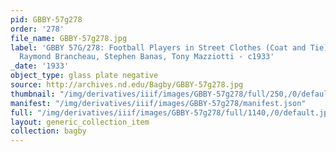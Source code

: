 ```yaml
---
pid: GBBY-57g278
order: '278'
file_name: GBBY-57g278.jpg
label: 'GBBY 57G/278: Football Players in Street Clothes (Coat and Tie)with books:
  Raymond Brancheau, Stephen Banas, Tony Mazziotti - c1933'
_date: '1933'
object_type: glass plate negative
source: http://archives.nd.edu/Bagby/GBBY-57g278.jpg
thumbnail: "/img/derivatives/iiif/images/GBBY-57g278/full/250,/0/default.jpg"
manifest: "/img/derivatives/iiif/images/GBBY-57g278/manifest.json"
full: "/img/derivatives/iiif/images/GBBY-57g278/full/1140,/0/default.jpg"
layout: generic_collection_item
collection: bagby
---
```

